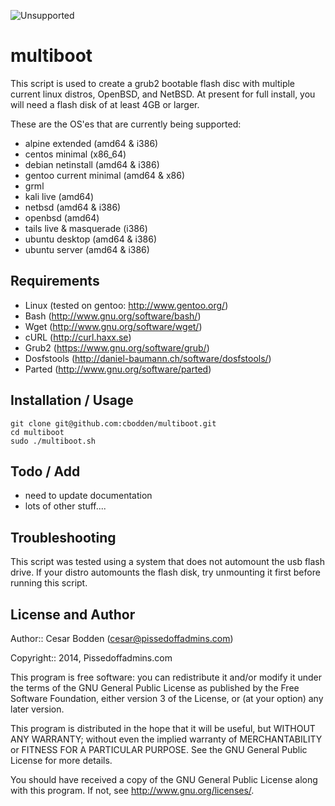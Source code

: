 ![Unsupported](https://img.shields.io/badge/development_status-in_progress-green.svg)


multiboot
=========
This script is used to create a grub2 bootable flash disc with multiple
current linux distros, OpenBSD, and NetBSD.
At present for full install, you will need a flash disk of at least 4GB
or larger.

These are the OS'es that are currently being supported:
- alpine extended (amd64 & i386)
- centos minimal (x86_64)
- debian netinstall (amd64 & i386)
- gentoo current minimal (amd64 & x86)
- grml
- kali live (amd64)
- netbsd (amd64 & i386)
- openbsd (amd64)
- tails live & masquerade (i386)
- ubuntu desktop (amd64 & i386)
- ubuntu server (amd64 & i386)

Requirements
----
-  Linux       (tested on gentoo: http://www.gentoo.org/)
-  Bash        (http://www.gnu.org/software/bash/)
-  Wget        (http://www.gnu.org/software/wget/)
-  cURL        (http://curl.haxx.se)
-  Grub2       (https://www.gnu.org/software/grub/)
-  Dosfstools  (http://daniel-baumann.ch/software/dosfstools/)
-  Parted      (http://www.gnu.org/software/parted)

Installation / Usage
----
```
git clone git@github.com:cbodden/multiboot.git
cd multiboot
sudo ./multiboot.sh
```

Todo / Add
----
- need to update documentation
- lots of other stuff....

Troubleshooting
----
This script was tested using a system that does not automount the usb
flash drive.
If your distro automounts the flash disk, try unmounting it first before
running this script.

License and Author
----
Author:: Cesar Bodden (cesar@pissedoffadmins.com)

Copyright:: 2014, Pissedoffadmins.com

This program is free software: you can redistribute it and/or modify
it under the terms of the GNU General Public License as published by
the Free Software Foundation, either version 3 of the License, or
(at your option) any later version.

This program is distributed in the hope that it will be useful,
but WITHOUT ANY WARRANTY; without even the implied warranty of
MERCHANTABILITY or FITNESS FOR A PARTICULAR PURPOSE.  See the
GNU General Public License for more details.

You should have received a copy of the GNU General Public License
along with this program.  If not, see <http://www.gnu.org/licenses/>.
